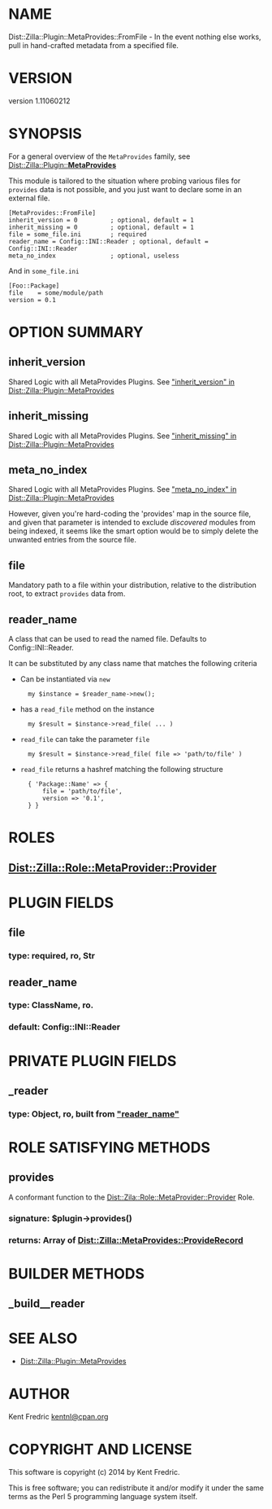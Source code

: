 # NAME

Dist::Zilla::Plugin::MetaProvides::FromFile - In the event nothing else works, pull in hand-crafted metadata from a specified file.

# VERSION

version 1.11060212

# SYNOPSIS

For a general overview of the `MetaProvides` family, see [Dist::Zilla::Plugin::**MetaProvides**](https://metacpan.org/pod/Dist::Zilla::Plugin::MetaProvides)

This module is tailored to the situation where probing various files for `provides` data is not possible, and you just want to declare some in an external file.

    [MetaProvides::FromFile]
    inherit_version = 0         ; optional, default = 1
    inherit_missing = 0         ; optional, default = 1
    file = some_file.ini        ; required
    reader_name = Config::INI::Reader ; optional, default = Config::INI::Reader
    meta_no_index               ; optional, useless

And in `some_file.ini`

    [Foo::Package]
    file    = some/module/path
    version = 0.1

# OPTION SUMMARY

## inherit\_version

Shared Logic with all MetaProvides Plugins. See ["inherit\_version" in Dist::Zilla::Plugin::MetaProvides](https://metacpan.org/pod/Dist::Zilla::Plugin::MetaProvides#inherit_version)

## inherit\_missing

Shared Logic with all MetaProvides Plugins. See ["inherit\_missing" in Dist::Zilla::Plugin::MetaProvides](https://metacpan.org/pod/Dist::Zilla::Plugin::MetaProvides#inherit_missing)

## meta\_no\_index

Shared Logic with all MetaProvides Plugins. See ["meta\_no\_index" in Dist::Zilla::Plugin::MetaProvides](https://metacpan.org/pod/Dist::Zilla::Plugin::MetaProvides#meta_no_index)

However, given you're hard-coding the 'provides' map in the source file, and given that parameter
is intended to exclude _discovered_ modules from being indexed, it seems like the smart option would
be to simply delete the unwanted entries from the source file.

## file

Mandatory path to a file within your distribution, relative to the distribution root, to extract `provides` data from.

## reader\_name

A class that can be used to read the named file. Defaults to Config::INI::Reader.

It can be substituted by any class name that matches the following criteria

- Can be instantiated via `new`

        my $instance = $reader_name->new();

- has a `read_file` method on the instance

        my $result = $instance->read_file( ... )

- `read_file` can take the parameter `file`

        my $result = $instance->read_file( file => 'path/to/file' )

- `read_file` returns a hashref matching the following structure

        { 'Package::Name' => {
            file = 'path/to/file',
            version => '0.1',
        } }

# ROLES

## [Dist::Zilla::Role::MetaProvider::Provider](https://metacpan.org/pod/Dist::Zilla::Role::MetaProvider::Provider)

# PLUGIN FIELDS

## file

### type: required, ro, Str

## reader\_name

### type: ClassName, ro.

### default: Config::INI::Reader

# PRIVATE PLUGIN FIELDS

## \_reader

### type: Object, ro, built from ["reader\_name"](#reader_name)

# ROLE SATISFYING METHODS

## provides

A conformant function to the [Dist::Zila::Role::MetaProvider::Provider](https://metacpan.org/pod/Dist::Zila::Role::MetaProvider::Provider) Role.

### signature: $plugin->provides()

### returns: Array of [Dist::Zilla::MetaProvides::ProvideRecord](https://metacpan.org/pod/Dist::Zilla::MetaProvides::ProvideRecord)

# BUILDER METHODS

## \_build\_\_reader

# SEE ALSO

- [Dist::Zilla::Plugin::MetaProvides](https://metacpan.org/pod/Dist::Zilla::Plugin::MetaProvides)

# AUTHOR

Kent Fredric <kentnl@cpan.org>

# COPYRIGHT AND LICENSE

This software is copyright (c) 2014 by Kent Fredric.

This is free software; you can redistribute it and/or modify it under
the same terms as the Perl 5 programming language system itself.
